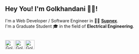 ## Hey You! I'm Golkhandani 🌹🤣!


I'm a Web Developer / Software Engineer in 🧑‍💻 **[Supnex](https://supnex.com)**.  <br />
I'm a Graduate Student 🎓 in the field of **Electrical Engineering**. <br />

<br/>
<a href="https://twitter.com/mrzgolkhandani">
  <img align="left" alt="Golkhandani's Twitter" width="30px" src="https://image.flaticon.com/icons/svg/2111/2111703.svg" />
</a>
<a href="https://www.linkedin.com/in/golkhandani">
  <img align="left" alt="Golkhandani's LinkdeIN" width="30px" src="https://image.flaticon.com/icons/svg/2111/2111465.svg" />
</a>

<a href="https://t.me/mrzgxavanias">
  <img align="left" alt="Golkhandani's Codewars" width="30px" src="https://image.flaticon.com/icons/svg/2111/2111667.svg" />
</a>
<br /> 
<br />



